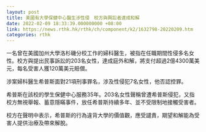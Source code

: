 ```yaml
---
layout: post
title: 美國有大學保健中心醫生涉性侵　校方與興訟者達成和解
date: 2022-02-09 18:33:39.000000000 +08:00
link: https://news.rthk.hk/rthk/ch/component/k2/1632798-20220209.htm
categories: rthk
---
```


一名曾在美國加州大學洛杉磯分校工作的婦科醫生，被指在任職期間性侵多名女性。校方與提出民事訴訟的203名女性，達成庭外和解，將支付超過2億4300萬美元，每名受害人獲120萬美元賠償。

涉案婦科醫生希普斯面對21項刑事罪名，涉及性侵犯7名女性，他否認控罪。

希普斯在該校的學生保健中心服務35年。203名女性聲稱曾遭希普斯侵犯，又指校方無視舉報、蓄意隱瞞事件，放任希普斯持續多年、並不受限制地接觸受害者。

校方在聲明中表示，希普斯的行為違背大學的價值觀，應受譴責，期望和解能為受害人提供治療及帶來解脫。

